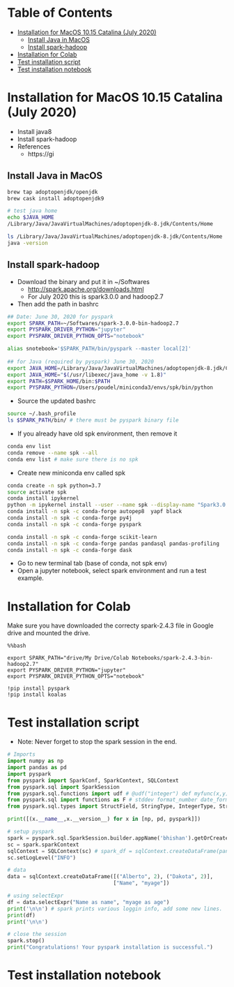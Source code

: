 Table of Contents
=================
   * [Installation for MacOS 10.15 Catalina (July 2020)](#installation-for-macos-1015-catalina-july-2020)
      * [Install Java in MacOS](#install-java-in-macos)
      * [Install spark-hadoop](#install-spark-hadoop)
   * [Installation for Colab](#installation-for-colab)
   * [Test installation script](#test-installation-script)
   * [Test installation notebook](#test-installation-notebook)

# Installation for MacOS 10.15 Catalina (July 2020)
- Install java8
- Install spark-hadoop
- References
  + https://gi

## Install Java in MacOS
```bash
brew tap adoptopenjdk/openjdk
brew cask install adoptopenjdk9

# test java home
echo $JAVA_HOME
/Library/Java/JavaVirtualMachines/adoptopenjdk-8.jdk/Contents/Home

ls /Library/Java/JavaVirtualMachines/adoptopenjdk-8.jdk/Contents/Home
java -version
```

## Install spark-hadoop
- Download the binary and put it in ~/Softwares
  + http://spark.apache.org/downloads.html
  + For July 2020 this is spark3.0.0 and hadoop2.7
- Then add the path in bashrc

```bash
## Date: June 30, 2020 for pyspark
export SPARK_PATH=~/Softwares/spark-3.0.0-bin-hadoop2.7
export PYSPARK_DRIVER_PYTHON="jupyter"
export PYSPARK_DRIVER_PYTHON_OPTS="notebook"

alias snotebook='$SPARK_PATH/bin/pyspark --master local[2]'
 
## for Java (required by pyspark) June 30, 2020
export JAVA_HOME=/Library/Java/JavaVirtualMachines/adoptopenjdk-8.jdk/Contents/Home
export JAVA_HOME="$(/usr/libexec/java_home -v 1.8)"
export PATH=$SPARK_HOME/bin:$PATH
export PYSPARK_PYTHON=/Users/poudel/miniconda3/envs/spk/bin/python
```

- Source the updated bashrc
```bash
source ~/.bash_profile
ls $SPARK_PATH/bin/ # there must be pyspark binary file
```

- If you already have old spk environment, then remove it
```bash
conda env list
conda remove --name spk --all
conda env list # make sure there is no spk
```

- Create new miniconda env called spk
```bash
conda create -n spk python=3.7
source activate spk
conda install ipykernel
python -m ipykernel install --user --name spk --display-name "Spark3.0.0"
conda install -n spk -c conda-forge autopep8  yapf black
conda install -n spk -c conda-forge py4j
conda install -n spk -c conda-forge pyspark

conda install -n spk -c conda-forge scikit-learn
conda install -n spk -c conda-forge pandas pandasql pandas-profiling
conda install -n spk -c conda-forge dask

```
- Go to new terminal tab (base of conda, not spk env)
- Open a jupyter notebook, select spark environment and run a test example.

# Installation for Colab
Make sure you have downloaded the correcty spark-2.4.3 file in Google drive and mounted the drive.
```
%%bash

export SPARK_PATH="drive/My Drive/Colab Notebooks/spark-2.4.3-bin-hadoop2.7"
export PYSPARK_DRIVER_PYTHON="jupyter" 
export PYSPARK_DRIVER_PYTHON_OPTS="notebook" 

!pip install pyspark
!pip install koalas
```


# Test installation script
- Note: Never forget to stop the spark session in the end.
```python
# Imports
import numpy as np
import pandas as pd
import pyspark
from pyspark import SparkConf, SparkContext, SQLContext
from pyspark.sql import SparkSession
from pyspark.sql.functions import udf # @udf("integer") def myfunc(x,y): return x - y
from pyspark.sql import functions as F # stddev format_number date_format, dayofyear, when
from pyspark.sql.types import StructField, StringType, IntegerType, StructType

print([(x.__name__,x.__version__) for x in [np, pd, pyspark]])

# setup pyspark
spark = pyspark.sql.SparkSession.builder.appName('bhishan').getOrCreate()
sc = spark.sparkContext
sqlContext = SQLContext(sc) # spark_df = sqlContext.createDataFrame(pandas_df)
sc.setLogLevel("INFO")

# data
data = sqlContext.createDataFrame([("Alberto", 2), ("Dakota", 2)],
                                  ["Name", "myage"])

# using selectExpr
df = data.selectExpr("Name as name", "myage as age")
print('\n\n') # spark prints various loggin info, add some new lines.
print(df)
print('\n\n')

# close the session
spark.stop()
print("Congratulations! Your pyspark installation is successful.")

```

# Test installation notebook

